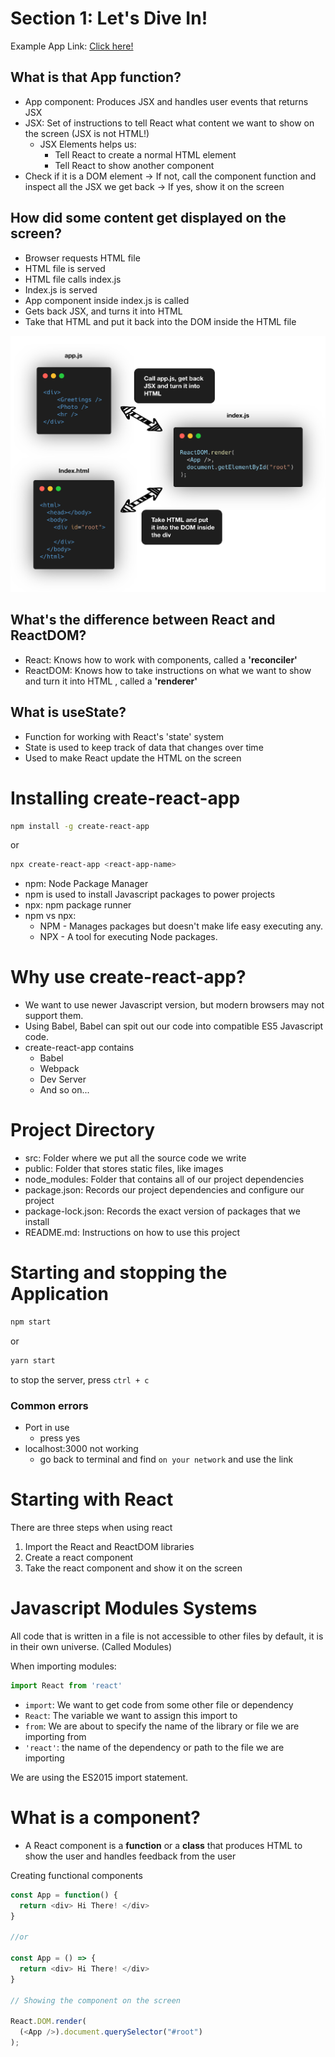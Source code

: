# Section 1: Let's Dive In!

Example App Link: [Click here!](https://codesandbox.io/s/react-jg4cq)

## What is that App function?

- App component: Produces JSX and handles user events that returns JSX
- JSX: Set of instructions to tell React what content we want to show on the screen (JSX is not HTML!)
  - JSX Elements helps us:
    - Tell React to create a normal HTML element
    - Tell React to show another component
- Check if it is a DOM element -> If not, call the component function and inspect all the JSX we get back -> If yes, show it on the screen

## How did some content get displayed on the screen?
- Browser requests HTML file
- HTML file is served
- HTML file calls index.js
- Index.js is served
- App component inside index.js is called
- Gets back JSX, and turns it into HTML
- Take that HTML and put it back into the DOM inside the HTML file

![image of react-map](img/react-map.png)

## What's the difference between React and ReactDOM?
- React: Knows how to work with components, called a **'reconciler'**
- ReactDOM: Knows how to take instructions on what we want to show and turn it into HTML , called a **'renderer'**

## What is useState?
- Function for working with React's 'state' system
- State is used to keep track of data that changes over time
- Used to make React update the HTML on the screen

# Installing create-react-app
```bash
npm install -g create-react-app
```
or
```bash
npx create-react-app <react-app-name>
```
- npm: Node Package Manager
- npm is used to install Javascript packages to power projects
- npx: npm package runner
- npm vs npx: 
  - NPM - Manages packages but doesn't make life easy executing any.
  - NPX - A tool for executing Node packages.

# Why use create-react-app?
- We want to use newer Javascript version, but modern browsers may not support them.
- Using Babel, Babel can spit out our code into compatible ES5 Javascript code.
- create-react-app contains
  - Babel
  - Webpack
  - Dev Server
  - And so on...

# Project Directory
- src: Folder where we put all the source code we write
- public: Folder that stores static files, like images
- node_modules: Folder that contains all of our project dependencies
- package.json: Records our project dependencies and configure our project
- package-lock.json: Records the exact version of packages that we install
- README.md: Instructions on how to use this project

# Starting and stopping the Application
```bash
npm start
```
or
```bash
yarn start
```

to stop the server, press `ctrl + c`

### Common errors

- Port in use
  - press yes
- localhost:3000 not working
  - go back to terminal and find `on your network` and use the link

# Starting with React
There are three steps when using react

1. Import the React and ReactDOM libraries
2. Create a react component
3. Take the react component and show it on the screen


# Javascript Modules Systems
All code that is written in a file is not accessible to other files by default, it is in their own universe. (Called Modules)

When importing modules:
```javascript
import React from 'react'
```
- `import`: We want to get code from some other file or dependency
- `React`: The variable we want to assign this import to
- `from`: We are about to specify the name of the library or file we are importing from
- `'react'`: the name of the dependency or path to the file we are importing

We are using the ES2015 import statement.

# What is a component? 
- A React component is a **function** or a **class** that produces HTML to show the user and handles feedback from the user

Creating functional components
```javascript
const App = function() {
  return <div> Hi There! </div>
}

//or

const App = () => {
  return <div> Hi There! </div>
}

// Showing the component on the screen

React.DOM.render(
  (<App />).document.querySelector("#root")
);

```

